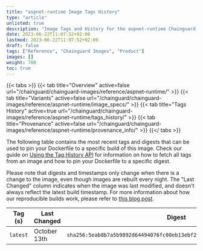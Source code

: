 ```yaml
---
title: "aspnet-runtime Image Tags History"
type: "article"
unlisted: true
description: "Image Tags and History for the aspnet-runtime Chainguard Image"
date: 2023-06-22T11:07:52+02:00
lastmod: 2023-06-22T11:07:52+02:00
draft: false
tags: ["Reference", "Chainguard Images", "Product"]
images: []
weight: 700
toc: true
---
```


{{< tabs >}}
{{< tab title="Overview" active=false url="/chainguard/chainguard-images/reference/aspnet-runtime/" >}}
{{< tab title="Variants" active=false url="/chainguard/chainguard-images/reference/aspnet-runtime/image_specs/" >}}
{{< tab title="Tags History" active=true url="/chainguard/chainguard-images/reference/aspnet-runtime/tags_history/" >}}
{{< tab title="Provenance" active=false url="/chainguard/chainguard-images/reference/aspnet-runtime/provenance_info/" >}}
{{</ tabs >}}

The following table contains the most recent tags and digests that can be used to pin your Dockerfile to a specific build of this image. Check our guide on [Using the Tag History API](/chainguard/chainguard-images/using-the-tag-history-api/) for information on how to fetch all tags from an image and how to pin your Dockerfile to a specific digest.

Please note that digests and timestamps only change when there is a change to the image, even though images are rebuilt every night. The "Last Changed" column indicates when the image was last modified, and doesn't always reflect the latest build timestamp. For more information about how our reproducible builds work, please refer to [this blog post](https://www.chainguard.dev/unchained/reproducing-chainguards-reproducible-image-builds).

| Tag (s)   | Last Changed | Digest                                                                    |
|-----------|--------------|---------------------------------------------------------------------------|
|  `latest` | October 13th | `sha256:5eab8b7a5b9892d64494076fc00eb13ebf2c4bb670bf5ad2e7fc71ea35145e88` |

